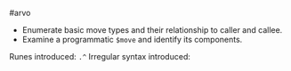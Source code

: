 #arvo 

- Enumerate basic move types and their relationship to caller and callee.
- Examine a programmatic `$move` and identify its components.

Runes introduced:  `.^`
Irregular syntax introduced:
